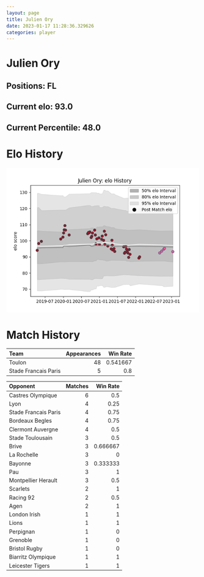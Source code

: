 ```yaml
---  
layout: page  
title: Julien Ory  
date: 2023-01-17 11:28:36.329626  
categories: player  
---
```

# Julien Ory

## Positions: FL

## Current elo: 93.0

## Current Percentile: 48.0

# Elo History


![elo history](history_JulienOry.png)
# Match History


| Team                 |   Appearances |   Win Rate |
|:---------------------|--------------:|-----------:|
| Toulon               |            48 |   0.541667 |
| Stade Francais Paris |             5 |   0.8      |

| Opponent             |   Matches |   Win Rate |
|:---------------------|----------:|-----------:|
| Castres Olympique    |         6 |   0.5      |
| Lyon                 |         4 |   0.25     |
| Stade Francais Paris |         4 |   0.75     |
| Bordeaux Begles      |         4 |   0.75     |
| Clermont Auvergne    |         4 |   0.5      |
| Stade Toulousain     |         3 |   0.5      |
| Brive                |         3 |   0.666667 |
| La Rochelle          |         3 |   0        |
| Bayonne              |         3 |   0.333333 |
| Pau                  |         3 |   1        |
| Montpellier Herault  |         3 |   0.5      |
| Scarlets             |         2 |   1        |
| Racing 92            |         2 |   0.5      |
| Agen                 |         2 |   1        |
| London Irish         |         1 |   1        |
| Lions                |         1 |   1        |
| Perpignan            |         1 |   0        |
| Grenoble             |         1 |   0        |
| Bristol Rugby        |         1 |   0        |
| Biarritz Olympique   |         1 |   1        |
| Leicester Tigers     |         1 |   1        |